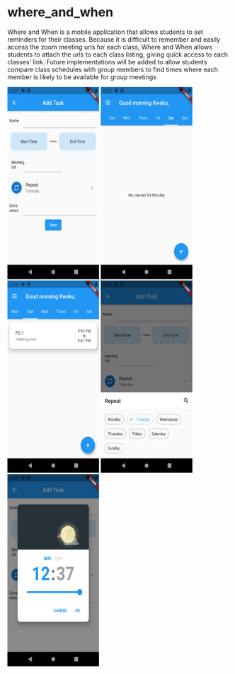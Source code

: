 # where_and_when

Where and When is a mobile application that allows students to set reminders for their classes. Because it is difficult to remember and easily access the zoom meeting urls for each class, Where and When allows students to attach the urls to each class listing, giving quick access to each classes' link.
Future implementations will be added to allow students compare class schedules with group members to find times where each member is likely to be available for group meetings

<img src="assets/screen_shots/add_task_screen.png" width=207px height=435px>    <img src="assets/screen_shots/homescreen_empty.png" width=207px height=435px>
<img src="assets/screen_shots/homescreen_fde.png" width=207px height=435px>   <img src="assets/screen_shots/select_repeat.png" width=207px height=435px>
<img src="assets/screen_shots/select_time.png" width=207px height=435px>
